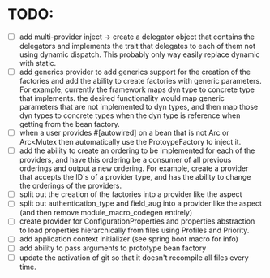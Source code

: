 # TODO:
- [ ] add multi-provider inject -> create a delegator object that contains the delegators and implements the trait that delegates to each of them not using dynamic dispatch. This probably only way easily replace dynamic with static. 
- [ ] add generics provider to add generics support for the creation of the factories and add the ability to create factories with generic parameters. For example, currently the framework maps dyn type to concrete type that implements. the desired functionality would map generic parameters that are not implemented to dyn types, and then map those dyn types to concrete types when the dyn type is reference when getting from the bean factory. 
- [ ] when a user provides #[autowired] on a bean that is not Arc or Arc<Mutex then automatically use the ProtoypeFactory to inject it.
- [ ] add the ability to create an ordering to be implemented for each of the providers, and have this ordering be a consumer of all previous orderings and output a new ordering. For example, create a provider that accepts the ID's of a provider type, and has the ability to change the orderings of the providers.
- [ ] split out the creation of the factories into a provider like the aspect
- [ ] split out authentication_type and field_aug into a provider like the aspect (and then remove module_macro_codegen entirely)
- [ ] create provider for ConfigurationProperties and properties abstraction to load properties hierarchically from files using Profiles and Priority.
- [ ] add application context initializer (see spring boot macro for info)
- [ ] add ability to pass arguments to prototype bean factory
- [ ] update the activation of git so that it doesn't recompile all files every time. 